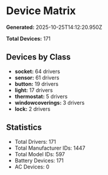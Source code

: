 # Device Matrix

**Generated:** 2025-10-25T14:12:20.950Z

**Total Devices:** 171

## Devices by Class

- **socket:** 64 drivers
- **sensor:** 61 drivers
- **button:** 19 drivers
- **light:** 17 drivers
- **thermostat:** 5 drivers
- **windowcoverings:** 3 drivers
- **lock:** 2 drivers

## Statistics

- Total Drivers: 171
- Total Manufacturer IDs: 1447
- Total Model IDs: 597
- Battery Devices: 171
- AC Devices: 0
